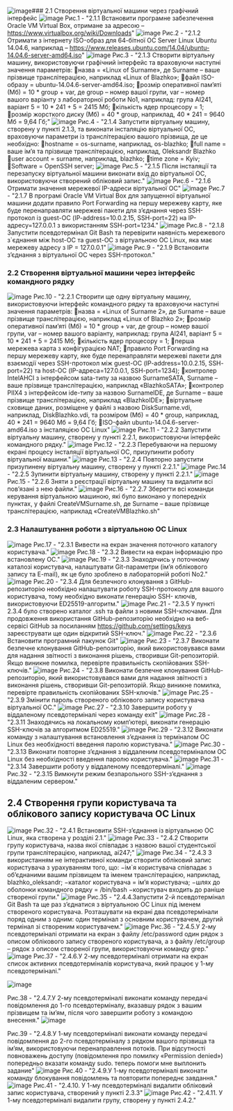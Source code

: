 ![image](https://github.com/user-attachments/assets/83fce5f7-a55c-46ca-925b-55d04804bf6c)### 2.1 Створення віртуальної машини через графічний інтерфейс
![image](https://github.com/user-attachments/assets/4a5aead7-4082-478e-ab80-7749d9cd76b7)
Рис.1 - "2.1.1 Встановити програмне забезпечення Oracle VM Virtual Box, отримане за
адресою – https://www.virtualbox.org/wiki/Downloads"
![image](https://github.com/user-attachments/assets/58ce7adb-1cb6-435c-afc3-1f90af777568)
Рис.2 - "2.1.2 Отримати з інтернету ISO-образ для 64-бітної ОС Server Linux Ubuntu 14.04.6,
наприклад – https://www.releases.ubuntu.com/14.04/ubuntu-14.04.6-server-amd64.iso"
![image](https://github.com/user-attachments/assets/9ff5ef3f-b304-4829-91f1-f296485d4978)
Рис.3 - "2.1.3 Створити віртуальну машину, використовуючи графічний інтерфейс та
враховуючи наступні значення параметрів:
назва = «Linux of Surname», де Surname – ваше прізвище транслітерацією, наприклад
«Linux of Blazhko»;
файл ISO-образу = ubuntu-14.04.6-server-amd64.iso;
розмір оперативної пам’яті (Мб) = 10 * group + var, де group – номер вашої групи,
var – номер вашого варіанту з лабораторної роботи No1, наприклад: група АІ241, варіант 5 =
10 * 241 + 5 = 2415 Мб;
кількість ядер процесору = 1;
розмір жорсткого диску (Мб) = 40 * group, наприклад, 40 * 241 = 9640 Мб = 9,64 Гб;"
![image](https://github.com/user-attachments/assets/0eca1a07-4775-4fec-8355-a16495d57217)
Рис.4 - "2.1.4 Запустити віртуальну машину, створену у пункті 2.1.3, та виконати інсталяцію
віртуальної ОС, враховуючи параметри із транслітерацією вашого прізвища, де це необхідно:
hostname = os-surname, наприклад, os-blazhko;
full name = ваше ім’я та прізвище транслітерацією, наприклад, Oleksandr Blazhko
user account = surname, наприклад, blazhko;
time zone = Kyiv;
Software = OpenSSH server;
![image](https://github.com/user-attachments/assets/b15032fc-8402-4b2d-be70-32bf4c6a10dc)
Рис.5 - "2.1.5 Після інсталяції та перезапуску віртуальної машини виконати вхід до віртуальної
ОС, використовуючи створений обліковий запис."
![image](https://github.com/user-attachments/assets/d41d7f3f-bb4a-41c9-846b-7c47906ceeec)
Рис.6 - "2.1.6 Отримати значення мережевої IP-адреси віртуальної ОС"
![image](https://github.com/user-attachments/assets/27edbe4f-353f-4f50-8003-908fc9ebb41b)
Рис.7 - "2.1.7 В програмі Oracle VM Virtual Box для запущенної віртуальної машини додати
правило Port Forwarding на першу мережеву карту, яке буде перенаправляти мережеві пакети
для з’єднання через SSH-протокол із guest-ОС (IP-address=10.0.2.15, SSH-port=22) на IP-
адресу=127.0.0.1 з використанням SSH-port=1234."
![image](https://github.com/user-attachments/assets/65d760b3-3e1e-4b1e-926e-12d6c4ce6cd3)
Рис.8 - "2.1.8 Запустити псевдотермінал Git Bash та перевірити наявність мережевого
з`єднання між host-ОС та guest-ОС з віртуальною ОС Linux, яка має мережеву адресу з IP =
127.0.0.1"
![image](https://github.com/user-attachments/assets/b722e1fd-4a19-4fa7-9632-c035abdbb3fb)
Рис.9 - "2.1.9 Встановити з’єднання з віртуальної ОС через SSH-протокол."
### 2.2 Створення віртуальної машини через інтерфейс командного рядку
![image](https://github.com/user-attachments/assets/d215004c-75d2-46d1-8853-92f4269557e0)
Рис.10 - "2.2.1 Створити ще одну віртуальну машину, використовуючи інтерфейс командного
рядку та враховуючи наступні значення параметрів:
назва = «Linux of Surname 2», де Surname – ваше прізвище транслітерацією,
наприклад «Linux of Blazhko 2»;
розмір оперативної пам’яті (Мб) = 10 * group + var, де group – номер вашої групи,
var – номер вашого варіанту, наприклад: група АІ241, варіант 5 = 10 * 241 + 5 = 2415 Мб;
кількість ядер процесору = 1;
перша мережева карта з конфігурацією NAT;
правило Port Forwarding на першу мережеву карту, яке буде перенаправляти
мережеві пакети для взаємодії через SSH-протокол між guest-ОС (IP-address=10.0.2.15, SSH-
port=22) та host-ОС (IP-адреса=127.0.0.1, SSH-port=1234);
контролер IntelAHCI з інтерфейсом sata-типу за назвою SurnameSATA, Surname –
ваше прізвище транслітерацією, наприклад «BlazhkoSATA»;
контролер PIIX4 з інтерфейсом ide-типу за назвою SurnameIDE, де Surname – ваше
прізвище транслітерацією, наприклад «BlazhkoIDE»;
віртуальне сховище даних, розміщене у файлі з назвою DiskSurname.vdi, наприклад,
DiskBlazhko.vdi, та розміром (Мб) = 40 * group, наприклад, 40 * 241 = 9640 Мб = 9,64 Гб;
ISO-файл ubuntu-14.04.6-server-amd64.iso з інсталяцією ОС Linux"
![image](https://github.com/user-attachments/assets/52c94962-2ed8-414a-aa88-797302c4531e)
Рис.11 - "2.2.2 Запустити віртуальну машину, створену у пункті 2.2.1, використовуючи
інтерфейс командного рядку."
![image](https://github.com/user-attachments/assets/c10c9e93-510e-4c38-a2cd-38d2550eecc3)
Рис.12 - "2.2.3 Перебуваючи на першому екрані процесу інсталяції віртуальної ОС,
призупинити роботу віртуальної машини."
![image](https://github.com/user-attachments/assets/d324262e-4a3b-4a96-9b20-9c5913180692)
Рис.13 - "2.2.4 Повторно запустити призупинену віртуальну машину, створену у пункті 2.2.1."
![image](https://github.com/user-attachments/assets/ce9c4a87-9cc8-4a5d-848b-3deccdb2efef)
Рис.14 - "2.2.5 Зупинити віртуальну машину, створену у пункті 2.2.1."
![image](https://github.com/user-attachments/assets/c6606eb5-9c73-4f02-a465-418563d68008)
Рис.15 - "2.2.6 Зняти з реєстрації віртуальну машину та видалити всі пов’язані з нею файли."
![image](https://github.com/user-attachments/assets/3ea04fec-b078-44d6-86c8-44baeb1c8760)
Рис.16 - "2.2.7 Зберегти всі команди керування віртуальною машиною, які було виконано у
попередніх пунктах, у файлі CreateVMSurname.sh, де Surname – ваше прізвище
транслітерацією, наприклад «CreateVMBlazhko.sh" 
### 2.3 Налаштування роботи з віртуальною ОС Linux
![image](https://github.com/user-attachments/assets/b2661dd7-2f87-42b8-baa5-df19a340ff31)
Рис.17 - "2.3.1 Вивести на екран значення поточного каталогу користувача." 
![image](https://github.com/user-attachments/assets/7f116eec-72c7-42dc-aa3b-ffc99a234bda)
Рис.18 - "2.3.2 Вивести на екран інформацію про встановлену ОС." 
![image](https://github.com/user-attachments/assets/5b00fc7b-c062-402d-9ac5-e9677a8110b4)
Рис.19 - "2.3.3 Знаходячись у поточному каталозі користувача, налаштувати Git-параметри
(ім’я облікового запису та E-mail), як це було зроблено в лабораторній роботі No2." 
![image](https://github.com/user-attachments/assets/854a5d04-3c42-4db0-b503-c128fba5add6)
Рис.20 - "2.3.4 Для безпечного клонування з GitHub-репозиторію необхідно налаштувати
роботу SSH-протоколу для вашого користувача, тому необхідно виконати генерацію SSH-
ключів, використовуючи ED25519-алгоритм."
![image](https://github.com/user-attachments/assets/54dbbde3-af11-416c-ad0d-ee6a78539839)
Рис.21 - "2.3.5 У пункті 2.3.4 було створено каталог .ssh та файли з новими SSH-ключами. Для
продовження використання GitHub-репозиторію необхідно на веб-сервісі GitHub за
посиланням https://github.com/settings/keys зареєструвати ще один відкритий SSH-ключ."
![image](https://github.com/user-attachments/assets/91d973d0-1470-4748-b2a5-9df5ed25164e)
Рис.22 - "2.3.6 Встановити програмний пакунок Git"
![image](https://github.com/user-attachments/assets/830cb75e-1b64-4b77-b0f6-cfe9ca4a7f1b)
Рис.23 - "2.3.7 Виконати безпечне клонування GitHub-репозиторію, який використовувався
вами для надання звітності з виконання рішень, створивши Git-репозиторій. Якщо виникне
помилка, перевірте правильність скопійованих SSH-ключів."
![image](https://github.com/user-attachments/assets/b6a24f19-4bf9-45ba-9dba-87944d052b0a)
Рис.24 - "2.3.8 Виконати безпечне клонування GitHub-репозиторію, який використовувався
вами для надання звітності з виконання рішень, створивши Git-репозиторій. Якщо виникне
помилка, перевірте правильність скопійованих SSH-ключів."
![image](https://github.com/user-attachments/assets/476f8389-2ee8-4792-93c7-3a05e885b41a)
Рис.25 - "2.3.9 Змінити пароль створеного облікового запису користувача віртуальної ОС."
![image](https://github.com/user-attachments/assets/58636a61-53e1-4fc9-80b9-9be0f34b6ad5)
Рис.27 - "2.3.10 Завершити роботу у віддаленому псевдотерміналі через команду exit"
![image](https://github.com/user-attachments/assets/f2ab325a-27fe-4e98-9317-6d799ad2a63b)
Рис.28 - "2.3.11 Знаходячись на локальному комп’ютері, виконати генерацію SSH-ключів за
алгоритмом ED25519."
![image](https://github.com/user-attachments/assets/bd81327d-ae5c-4cfa-b45b-253b468f3f65)
Рис.29 - "2.3.12 Виконати команду з налаштування встановлення з’єднання із терміналом ОС
Linux без необхідності введення паролю користувача."
![image](https://github.com/user-attachments/assets/6f067116-9ad5-4081-b6a5-1a776bfd88d2)
Рис.30 - "2.3.13 Виконати повторне з’єднання з віддаленим псевдотерміналом ОС Linux без
необхідності введення паролю користувача."
![image](https://github.com/user-attachments/assets/39a57b76-5e0e-4619-bf1e-df47ec715a91)
Рис.31 - "2.3.14 Завершити роботу у віддаленому псевдотерміналі."
![image](https://github.com/user-attachments/assets/34a74dec-324e-47ed-a297-ee81890770dd)
Рис.32 - "2.3.15 Вимкнути режим безпарольного SSH-з’єднання з віддаленим сервером."
## 2.4 Створення групи користувача та облікового запису користувача ОС Linux
![image](https://github.com/user-attachments/assets/0cc923d5-0436-4756-a3a1-248961ed261f)
Рис.32 - "2.4.1 Встановити SSH-з’єднання із віртуальною ОС Linux, яка створена у розділі 2.1."
![image](https://github.com/user-attachments/assets/384a0d24-1957-4afe-ad64-5f15b534bd20)
Рис.33 - "2.4.2 Створити групу користувача, назва якої співпадає з назвою вашої студентської
групи транслітерацією, наприклад, ai247;"
![image](https://github.com/user-attachments/assets/02cd6b82-29f4-4418-a9ea-acfaeceb412a)
Рис.34 - "2.4.3 З використанням не інтерактивної команди створити обліковий запис
користувача з урахуванням того, що:
−ім`я користувача співпадає з об’єднаними вашим прізвищем та іменем
транслітерацією, наприклад, blazhko_oleksandr;
−каталог користувача = ім’я користувача;
−шлях до оболонки командного рядку = /bin/bash
−користувач входить до раніше створеної групи."
![image](https://github.com/user-attachments/assets/964c37ae-f69d-4cf6-861c-f2a528833255)
Рис.35 - "2.4.4.Запустити 2-й псевдотермінал Git Bash та ще раз з’єднатися з віртуальною ОС
Linux під іменем створеного користувача. Розташувати на екрані два псевдотермінали поряд
одним з одним: один термінал з основним користувачем, другий термінал зі створеним
користувачем."
![image](https://github.com/user-attachments/assets/8d5e1ffd-d120-4535-8249-bcc853fff9a3)
Рис.36 - "2.4.5.У 2-му псевдотерміналі отримати на екран з файлу /etc/password один рядок з
описом облікового запису створеного користувача, а з файлу /etc/group – рядок з описом
створеної групи, використовуючи команду grep."
![image](https://github.com/user-attachments/assets/5bf8991a-8927-4df8-b479-fc8d56cf6218)
Рис.37 - "2.4.6.У 2-му псевдотерміналі отримати на екран список активних псевдотерміналів
користувача, який працює у 1-му псевдотерміналі."

![image](https://github.com/user-attachments/assets/5bf494a0-23ae-4185-b063-0d2e1b407ba2)

Рис.38 - "2.4.7.У 2-му псевдотерміналі виконати команду передачі повідомлення до 1-го
псевдотерміналу, вказавшу рядок з вашим прізвищем та ім’ям, після чого завершити роботу з
командою внесення."
![image](https://github.com/user-attachments/assets/22ec4442-68cb-4f0f-bb6f-65e9c0d8e830)

Рис.39 - "2.4.8.У 1-му псевдотерміналі виконати команду передачі повідомлення до 2-го
псевдотерміналу з рядком вашого прізвища та ім’ям, використовуючи перенаправлення потоків. При відсутності повноважень доступу (повідомлення про помилку «Permission
denied») попередньо вказати команду sudo. теперь помоги мне выплонить задание"
![image](https://github.com/user-attachments/assets/dad3f471-9f28-4f95-93c1-b0e793fe7cc9)
Рис.40 - "2.4.9.У 1-му псевдотерміналі виконати команду блокування повідомлень та
повторити попереднє завдання."
![image](https://github.com/user-attachments/assets/9153be7e-4919-48c9-843e-71ec7f5565d0)
Рис.41 - "2.4.10. У 1-му псевдотерміналі видалити обліковий запис користувача, створений у
пункті 2.3.3"
![image](https://github.com/user-attachments/assets/de5aba7b-3b28-4baf-a7fc-0e616f9ef0e2)
Рис.42 - "2.4.11. У 1-му псевдотерміналі видалити групу, створену у пункті 2.4.2."


